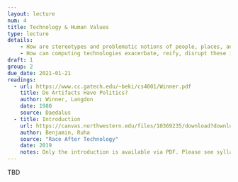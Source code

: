 ```yaml
---
layout: lecture
num: 4
title: Technology & Human Values
type: lecture
details: 
    - How are stereotypes and problematic notions of people, places, and communities "baked in" to computing technologies, and what are some examples of this?
    - How can computing technologies exacerbate, reify, disrupt these ideas?
draft: 1
group: 2
due_date: 2021-01-21
readings:
  - url: https://www.cc.gatech.edu/~beki/cs4001/Winner.pdf
    title: Do Artifacts Have Politics?
    author: Winner, Langdon
    date: 1980
    source: Daedalus
  - title: Introduction
    url: https://canvas.northwestern.edu/files/10369235/download?download_frd=1
    author: Benjamin, Ruha
    source: "Race After Technology"
    date: 2019
    notes: Only the introduction is available via PDF. Please see syllabus for access options.
---
```


TBD